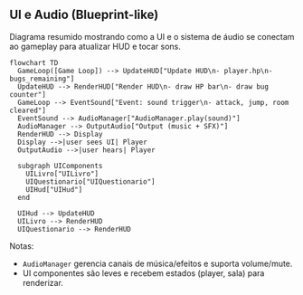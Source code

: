 ## UI e Audio (Blueprint-like)

Diagrama resumido mostrando como a UI e o sistema de áudio se conectam ao
gameplay para atualizar HUD e tocar sons.

```mermaid
flowchart TD
  GameLoop([Game Loop]) --> UpdateHUD["Update HUD\n- player.hp\n- bugs_remaining"]
  UpdateHUD --> RenderHUD["Render HUD\n- draw HP bar\n- draw bug counter"]
  GameLoop --> EventSound["Event: sound trigger\n- attack, jump, room cleared"]
  EventSound --> AudioManager["AudioManager.play(sound)"]
  AudioManager --> OutputAudio["Output (music + SFX)"]
  RenderHUD --> Display
  Display -->|user sees UI| Player
  OutputAudio -->|user hears| Player

  subgraph UIComponents
    UILivro["UILivro"]
    UIQuestionario["UIQuestionario"]
    UIHud["UIHud"]
  end

  UIHud --> UpdateHUD
  UILivro --> RenderHUD
  UIQuestionario --> RenderHUD

```

Notas:
- `AudioManager` gerencia canais de música/efeitos e suporta volume/mute.
- UI componentes são leves e recebem estados (player, sala) para renderizar.
